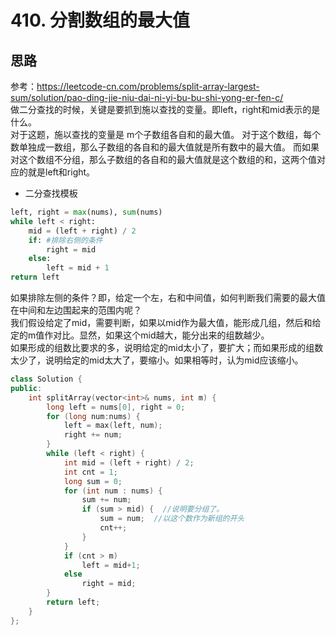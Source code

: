 # 410. 分割数组的最大值
## 思路
参考：https://leetcode-cn.com/problems/split-array-largest-sum/solution/pao-ding-jie-niu-dai-ni-yi-bu-bu-shi-yong-er-fen-c/  
做二分查找的时候，关键是要抓到施以查找的变量。即left，right和mid表示的是什么。  
对于这题，施以查找的变量是 m个子数组各自和的最大值。
对于这个数组，每个数单独成一数组，那么子数组的各自和的最大值就是所有数中的最大值。
而如果对这个数组不分组，那么子数组的各自和的最大值就是这个数组的和，这两个值对应的就是left和right。  
* 二分查找模板
````python
left, right = max(nums), sum(nums)
while left < right:
    mid = (left + right) / 2
    if: #排除右侧的条件
        right = mid
    else:
        left = mid + 1
return left
````

如果排除左侧的条件？即，给定一个左，右和中间值，如何判断我们需要的最大值在中间和左边围起来的范围内呢？  
我们假设给定了mid，需要判断，如果以mid作为最大值，能形成几组，然后和给定的m值作对比。显然，如果这个mid越大，能分出来的组数越少。  
如果形成的组数比要求的多，说明给定的mid太小了，要扩大；而如果形成的组数太少了，说明给定的mid太大了，要缩小。如果相等时，认为mid应该缩小。

````cpp
class Solution {
public:
    int splitArray(vector<int>& nums, int m) {
        long left = nums[0], right = 0;
        for (long num:nums) {
            left = max(left, num);
            right += num;
        }
        while (left < right) {
            int mid = (left + right) / 2;
            int cnt = 1;
            long sum = 0;
            for (int num : nums) {
                sum += num;
                if (sum > mid) {  //说明要分组了。
                    sum = num;  //以这个数作为新组的开头
                    cnt++;
                }
            }
            if (cnt > m)
                left = mid+1;
            else
                right = mid;
        }
        return left;
    }
};
````
